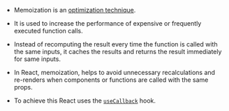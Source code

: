 - Memoization is an [optimization technique](Optimization%20Techniques%20in%20React).
- It is used to increase the performance of expensive or frequently executed function calls.
- Instead of recomputing the result every time the function is called with the same inputs, it caches the results and returns the result immediately for same inputs. 

- In React, memoization, helps to avoid unnecessary recalculations and re-renders when components or functions are called with the same props.
- To achieve this React uses the [`useCallback`](useCallback%20Hook) hook.